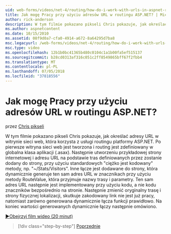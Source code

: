 ```yaml
---
uid: web-forms/videos/net-4/routing/how-do-i-work-with-urls-in-aspnet-routing
title: Jak mogę Pracy przy użyciu adresów URL w routingu ASP.NET? | Microsoft Docs
author: rick-anderson
description: W tym filmie pokazano pikseli Chris pokazuje, jak określać adresy URL w witrynie sieci web, która korzysta z usługi routingu platformy ASP.NET. Po pierwsze witryna sieci web jest tworzona i routing jest zdefiniowany w k/g....
ms.author: aspnetcontent
ms.date: 10/15/2010
ms.assetid: 08f9d0a7-cfa0-4914-a672-8a64295d7ba8
msc.legacyurl: /web-forms/videos/net-4/routing/how-do-i-work-with-urls-in-aspnet-routing
msc.type: video
ms.openlocfilehash: 12b1b0bc41365b480c0104c1a1b00fa5ef515137
ms.sourcegitcommit: b28cd0313af316c051c2ff8549865bff67f2fbb4
ms.translationtype: MT
ms.contentlocale: pl-PL
ms.lasthandoff: 07/05/2018
ms.locfileid: "37818556"
---
```

<a name="how-do-i-work-with-urls-in-aspnet-routing"></a>Jak mogę Pracy przy użyciu adresów URL w routingu ASP.NET?
====================
przez [Chris pikseli](https://twitter.com/chrispels)

W tym filmie pokazano pikseli Chris pokazuje, jak określać adresy URL w witrynie sieci web, która korzysta z usługi routingu platformy ASP.NET. Po pierwsze witryna sieci web jest tworzona i routing jest zdefiniowany w globalna klasa aplikacji (.asax). Następnie utworzeniu przykładowej strony internetowej i adresu URL na podstawie tras definiowanych przez zostanie dodany do strony, przy użyciu standardowych "ciężko jest kodowany" metody, np. "~/Stats/Visitors". Inne łącze jest dodawane do strony, która dynamicznie generuje ten sam adres URL w znacznikach przy użyciu metody RouteValue, która przyjmuje nazwy trasy i parametry. Ten sam adres URL następnie jest implementowany przy użyciu kodu, a nie kodu znaczników bezpośrednio na stronie. Następnie zmienić oryginalny trasę i strony fizycznej lokalizacji, skutkuje zakodowany link nie jest już pracy, natomiast zarówno generowana dynamicznie łącza funkcji prawidłowo. Na koniec wartości generowanych dynamicznie łączy następnie omówiono.

[&#9654;Obejrzyj film wideo (20 minut)](https://channel9.msdn.com/Blogs/ASP-NET-Site-Videos/how-do-i-work-with-urls-in-aspnet-routing)

> [!div class="step-by-step"]
> [Poprzednie](how-do-i-use-routing-with-aspnet-web-forms.md)
